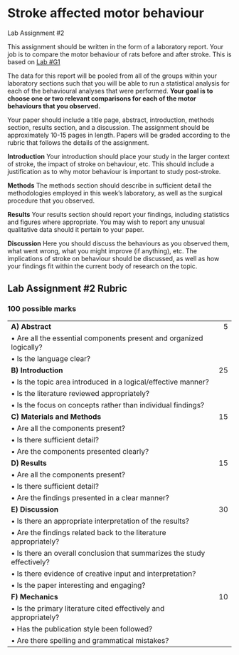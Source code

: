 # Stroke affected motor behaviour

Lab Assignment \#2

This assignment should be written in the form of a laboratory report. Your job is to compare the motor behaviour of rats before and after stroke. This is based on [Lab \#G1](../docs/movement_disorders_stroke/)

The data for this report will be pooled from all of the groups within your laboratory sections such that you will be able to run a statistical analysis for each of the behavioural analyses that were performed. **Your goal is to choose one or two relevant comparisons for each of the motor behaviours that you observed.**

Your paper should include a title page, abstract, introduction, methods section, results section, and a discussion. The assignment should be approximately 10-15 pages in length. Papers will be graded according to the rubric that follows the details of the assignment.

**Introduction** Your introduction should place your study in the larger context of stroke, the impact of stroke on behaviour, etc. This should include a justification as to why motor behaviour is important to study post-stroke.

**Methods** The methods section should describe in sufficient detail the methodologies employed in this week’s laboratory, as well as the surgical procedure that you observed.

**Results** Your results section should report your findings, including statistics and figures where appropriate. You may wish to report any unusual qualitative data should it pertain to your paper.

**Discussion** Here you should discuss the behaviours as you observed them, what went wrong, what you might improve \(if anything\), etc. The implications of stroke on behaviour should be discussed, as well as how your findings fit within the current body of research on the topic.

## Lab Assignment \#2 Rubric

### 100 possible marks

|  |  |
| :--- | ---: |
| **A\)    Abstract** | 5 |
| •    Are all the essential components present and organized logically? |  |
| • Is the language clear? |  |
| **B\)    Introduction** | 25 |
| •    Is the topic area introduced in a logical/effective manner? |  |
| •    Is the literature reviewed appropriately? |  |
| • Is the focus on concepts rather than individual findings? |  |
| **C\)    Materials and Methods** | 15 |
| •    Are all the components present? |  |
| •    Is there sufficient detail? |  |
| •    Are the components presented clearly? |  |
| **D\)    Results** | 15 |
| •    Are all the components present? |  |
| •    Is there sufficient detail? |  |
| •    Are the findings presented in a clear manner? |  |
| **E\)    Discussion** | 30 |
| •    Is there an appropriate interpretation of the results? |  |
| •    Are the findings related back to the literature appropriately? |  |
| •    Is there an overall conclusion that summarizes the study effectively? |  |
| •    Is there evidence of creative input and interpretation? |  |
| •    Is the paper interesting and engaging? |  |
| **F\) Mechanics**      | 10 |
| •    Is the primary literature cited effectively and appropriately? |  |
| •    Has the publication style been followed? |  |
| •    Are there spelling and grammatical mistakes? |  |

